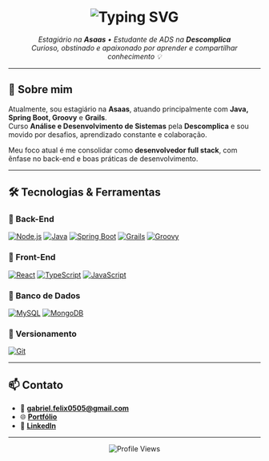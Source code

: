 <h1 align="center">
  <img src="https://readme-typing-svg.herokuapp.com?color=F7A248&center=true&vCenter=true&multiline=true&lines=Olá,+eu+sou+Gabriel+Félix!" alt="Typing SVG" /><br>
</h1>


<p align="center">
  <i>Estagiário na <strong>Asaas</strong> • Estudante de ADS na <strong>Descomplica</strong></i><br>
  <i>Curioso, obstinado e apaixonado por aprender e compartilhar conhecimento 💡</i>
</p>

---

## 🧠 Sobre mim

Atualmente, sou estagiário na <strong>Asaas</strong>, atuando principalmente com <strong>Java, Spring Boot, Groovy</strong> e <strong>Grails</strong>.  
Curso <strong>Análise e Desenvolvimento de Sistemas</strong> pela <strong>Descomplica</strong> e sou movido por desafios, aprendizado constante e colaboração.

Meu foco atual é me consolidar como <strong>desenvolvedor full stack</strong>, com ênfase no back-end e boas práticas de desenvolvimento.

---

## 🛠️ Tecnologias & Ferramentas

### 🚀 Back-End
[![Node.js](https://img.shields.io/badge/Node.js-339933?style=for-the-badge&logo=node.js&logoColor=white)](https://nodejs.org/)
[![Java](https://img.shields.io/badge/Java-ED8B00?style=for-the-badge&logo=java&logoColor=white)](https://www.java.com/)
[![Spring Boot](https://img.shields.io/badge/SpringBoot-6DB33F?style=for-the-badge&logo=spring-boot&logoColor=white)](https://spring.io/)
[![Grails](https://img.shields.io/badge/Grails-8CC84B?style=for-the-badge&logo=grails&logoColor=white)](https://grails.org/)
[![Groovy](https://img.shields.io/badge/Groovy-4298B8?style=for-the-badge&logo=apache-groovy&logoColor=white)](https://groovy-lang.org/)

### 🎨 Front-End
[![React](https://img.shields.io/badge/React-20232A?style=for-the-badge&logo=react&logoColor=61DAFB)](https://reactjs.org/)
[![TypeScript](https://img.shields.io/badge/TypeScript-007ACC?style=for-the-badge&logo=typescript&logoColor=white)](https://www.typescriptlang.org/)
[![JavaScript](https://img.shields.io/badge/JavaScript-F7DF1E?style=for-the-badge&logo=javascript&logoColor=black)](https://developer.mozilla.org/docs/Web/JavaScript)

### 💾 Banco de Dados
[![MySQL](https://img.shields.io/badge/MySQL-005C84?style=for-the-badge&logo=mysql&logoColor=white)](https://www.mysql.com/)
[![MongoDB](https://img.shields.io/badge/MongoDB-4EA94B?style=for-the-badge&logo=mongodb&logoColor=white)](https://www.mongodb.com/)

### 📁 Versionamento
[![Git](https://img.shields.io/badge/Git-F05032?style=for-the-badge&logo=git&logoColor=white)](https://git-scm.com/)

---

## 📫 Contato

- 📧 **gabriel.felix0505@gmail.com**  
- 🌐 [**Portfólio**](https://071gaybol.github.io/Sobre-Gabriel/)  
- 💼 [**LinkedIn**](https://www.linkedin.com/in/gabriel-f%C3%A9lix-o071/)

---

<p align="center">
  <img src="https://komarev.com/ghpvc/?username=071Gaybol&style=flat-square&color=blue" alt="Profile Views" />
</p>
